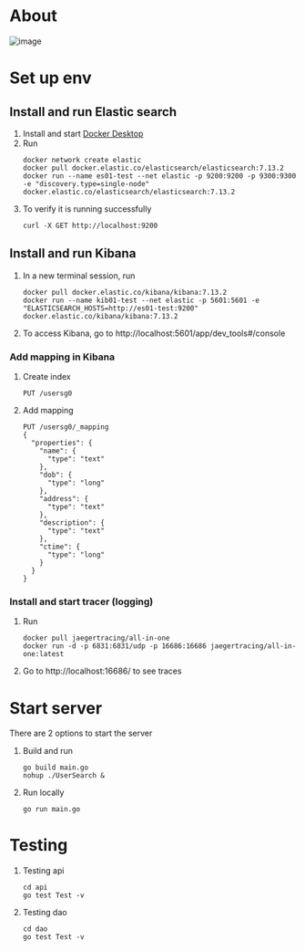 # About
![image](https://user-images.githubusercontent.com/65015150/124505374-eeed7000-ddfb-11eb-81ab-83f42609f66b.png)

# Set up env
## Install and run Elastic search 
1. Install and start [Docker Desktop](https://www.docker.com/products/docker-desktop)
2. Run 
    ```
    docker network create elastic
    docker pull docker.elastic.co/elasticsearch/elasticsearch:7.13.2
    docker run --name es01-test --net elastic -p 9200:9200 -p 9300:9300 -e "discovery.type=single-node" docker.elastic.co/elasticsearch/elasticsearch:7.13.2
    ```
3. To verify it is running successfully
    ```
    curl -X GET http://localhost:9200
    ```
## Install and run Kibana
1. In a new terminal session, run
    ```
    docker pull docker.elastic.co/kibana/kibana:7.13.2
    docker run --name kib01-test --net elastic -p 5601:5601 -e "ELASTICSEARCH_HOSTS=http://es01-test:9200" docker.elastic.co/kibana/kibana:7.13.2
    ```
2. To access Kibana, go to http://localhost:5601/app/dev_tools#/console

### Add mapping in Kibana
1. Create index
    ```
    PUT /usersg0
    ```
2. Add mapping
    ```
    PUT /usersg0/_mapping
    {
      "properties": {
        "name": {
          "type": "text"
        },
        "dob": {
          "type": "long"
        },
        "address": {
          "type": "text"
        },
        "description": {
          "type": "text"
        },
        "ctime": {
          "type": "long"
        }
      }
    }
    ```

### Install and start tracer (logging)
1. Run
    ```
    docker pull jaegertracing/all-in-one
    docker run -d -p 6831:6831/udp -p 16686:16686 jaegertracing/all-in-one:latest
    ```
2. Go to http://localhost:16686/ to see traces

# Start server
There are 2 options to start the server
1. Build and run
    ```
    go build main.go
    nohup ./UserSearch &
    ```
2. Run locally
    ```
   go run main.go
   ```
# Testing
1. Testing api
    ```
    cd api
    go test Test -v
    ```
2. Testing dao
    ```
    cd dao
    go test Test -v
    ```
